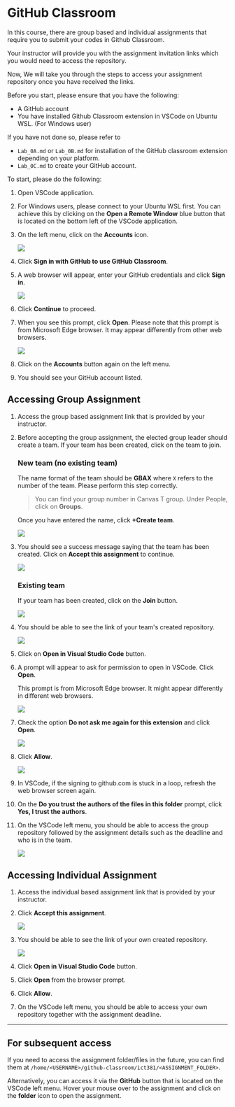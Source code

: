 # GitHub Classroom

In this course, there are group based and individual assignments that require you to submit your codes in Github Classroom.

Your instructor will provide you with the assignment invitation links which you would need to access the repository.

Now, We will take you through the steps to access your assignment repository once you have received the links.

Before you start, please ensure that you have the following:
*   A GitHub account
*   You have installed Github Classroom extension in VSCode on Ubuntu WSL. (For Windows user)

If you have not done so, please refer to 
*   `Lab_0A.md` or `Lab_0B.md` for installation of the GitHub classroom extension depending on your platform.
*   `Lab_0C.md` to create your GitHub account.

To start, please do the following:

1. Open VSCode application.

2. For Windows users, please connect to your Ubuntu WSL first. You can achieve this by clicking on the **Open a Remote Window** blue button that is located on the bottom left of the VSCode application. 

2. On the left menu, click on the **Accounts** icon.

    ![](images/lab0E/accounts-icon.png)

3. Click **Sign in with GitHub to use GitHub Classroom**.

4. A web browser will appear, enter your GitHub credentials and click **Sign in**.

   ![](images/lab0E/vscode-login.png)

5. Click **Continue** to proceed.

6. When you see this prompt, click **Open**. Please note that this prompt is from Microsoft Edge browser. It may appear differently from other web browsers.

    ![](images/lab0E/vscode-prompt.png)

7. Click on the **Accounts** button again on the left menu.

8. You should see your GitHub account listed.

## Accessing Group Assignment

1. Access the group based assignment link that is provided by your instructor.

2. Before accepting the group assignment, the elected group leader should create a team. If your team has been created, click on the team to join.

    ### New team (no existing team)

    The name format of the team should be **GBAX** where `X` refers to the number of the team. Please perform this step correctly.

    > You can find your group number in Canvas T group. Under People, click on **Groups**.

    Once you have entered the name, click **+Create team**.

    ![](images/lab0E/create-team.png)

3. You should see a success message saying that the team has been created. Click on **Accept this assignment** to continue.

   ![](images/lab0E/accept-assignment.png)

   ### Existing team

   If your team has been created, click on the **Join** button.

   ![](images/lab0E/existing-team.png)

4. You should be able to see the link of your team's created repository.

   ![](images/lab0E/group-repo-created.png)

5. Click on **Open in Visual Studio Code** button.

6. A prompt will appear to ask for permission to open in VSCode. Click **Open**.

   This prompt is from Microsoft Edge browser. It might appear differently in different web browsers.

   ![](images/lab0E/prompt-open-in-vscode.png)

7. Check the option **Do not ask me again for this extension** and click **Open**.

   ![](images/lab0E/vscode-allow-ghextension.png)

8. Click **Allow**.

   ![](images/lab0E/vscode-allow-ghextension2.png)

9. In VSCode, if the signing to github.com is stuck in a loop, refresh the web browser screen again.

10. On the **Do you trust the authors of the files in this folder** prompt, click **Yes, I trust the authors**.

11. On the VSCode left menu, you should be able to access the group repository followed by the assignment details such as the deadline and who is in the team.

    ![](images/lab0E/vscode-left-menu.png)


## Accessing Individual Assignment

1. Access the individual based assignment link that is provided by your instructor.

2. Click **Accept this assignment**.
 
   ![](images/lab0E/single-accept.png)

3. You should be able to see the link of your own created repository.

   ![](images/lab0E/single-repo-details.png)


4. Click **Open in Visual Studio Code** button.

5. Click **Open** from the browser prompt.

6. Click **Allow**.

7. On the VSCode left menu, you should be able to access your own repository together with the assignment deadline.


---

## For subsequent access
If you need to access the assignment folder/files in the future, you can find them at `/home/<USERNAME>/github-classroom/ict381/<ASSIGNMENT_FOLDER>`.

Alternatively, you can access it via the **GitHub** button that is located on the VSCode left menu. Hover your mouse over to the assignment and click on the **folder** icon to open the assignment.
